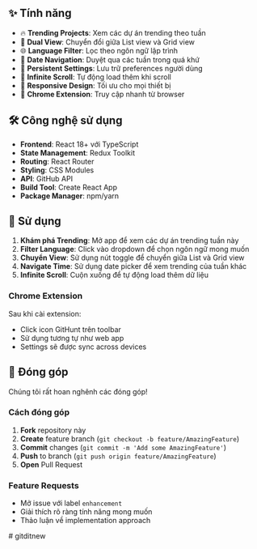 
## ✨ Tính năng

- 🔥 **Trending Projects**: Xem các dự án trending theo tuần
- 🎨 **Dual View**: Chuyển đổi giữa List view và Grid view
- 🌐 **Language Filter**: Lọc theo ngôn ngữ lập trình
- 📅 **Date Navigation**: Duyệt qua các tuần trong quá khứ
- 💾 **Persistent Settings**: Lưu trữ preferences người dùng
- 🚀 **Infinite Scroll**: Tự động load thêm khi scroll
- 📱 **Responsive Design**: Tối ưu cho mọi thiết bị
- 🔗 **Chrome Extension**: Truy cập nhanh từ browser


## 🛠 Công nghệ sử dụng

- **Frontend**: React 18+ với TypeScript
- **State Management**: Redux Toolkit
- **Routing**: React Router
- **Styling**: CSS Modules
- **API**: GitHub API
- **Build Tool**: Create React App
- **Package Manager**: npm/yarn


## 🎯 Sử dụng

1. **Khám phá Trending**: Mở app để xem các dự án trending tuần này
2. **Filter Language**: Click vào dropdown để chọn ngôn ngữ mong muốn
3. **Chuyển View**: Sử dụng nút toggle để chuyển giữa List và Grid view
4. **Navigate Time**: Sử dụng date picker để xem trending của tuần khác
5. **Infinite Scroll**: Cuộn xuống để tự động load thêm dữ liệu

### Chrome Extension

Sau khi cài extension:
- Click icon GitHunt trên toolbar
- Sử dụng tương tự như web app
- Settings sẽ được sync across devices

## 🤝 Đóng góp

Chúng tôi rất hoan nghênh các đóng góp! 

### Cách đóng góp

1. **Fork** repository này
2. **Create** feature branch (`git checkout -b feature/AmazingFeature`)
3. **Commit** changes (`git commit -m 'Add some AmazingFeature'`)
4. **Push** to branch (`git push origin feature/AmazingFeature`)
5. **Open** Pull Request


### Feature Requests

- Mở issue với label `enhancement`
- Giải thích rõ ràng tính năng mong muốn
- Thảo luận về implementation approach

#   g i t d i t n e w 
 
 